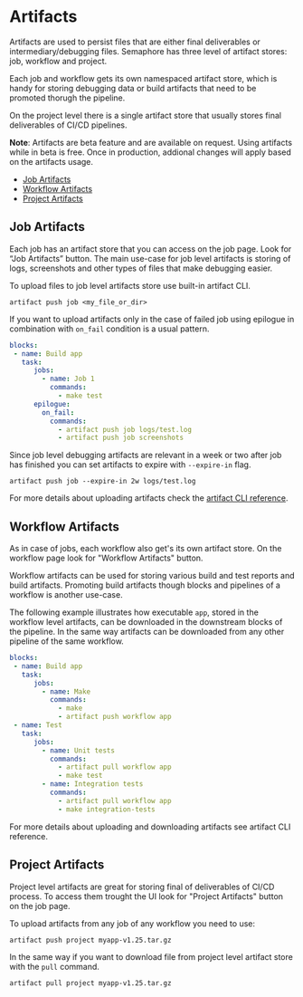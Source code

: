 # Artifacts

Artifacts are used to persist files that are either final deliverables or
intermediary/debugging files.
Semaphore has three level of artifact stores: job, workflow and project.

Each job and workflow gets its own namespaced artifact store,
which is handy for storing debugging data or build artifacts that need to be promoted thorugh the pipeline.

On the project level there is a single artifact store
that usually stores final deliverables of CI/CD pipelines.

__Note__: Artifacts are beta feature and are available on request.
Using artifacts while in beta is free. Once in production,
addional changes will apply based on the artifacts usage.

- [Job Artifacts](#job-artifacts)
- [Workflow Artifacts](#workflow-artifacts)
- [Project Artifacts](#project-artifacts)


## Job Artifacts

Each job has an artifact store that you can access on the job page.
Look for “Job Artifacts” button.
The main use-case for job level artifacts is storing of logs,
screenshots and other types of files that make debugging easier.

To upload files to job level artifacts store use built-in artifact CLI.

`artifact push job <my_file_or_dir>`

If you want to upload artifacts only in the case of failed job
using epilogue in combination with `on_fail` condition is a usual pattern.

```yml
blocks:
 - name: Build app
   task:
      jobs:
        - name: Job 1
          commands:
            - make test
      epilogue:
        on_fail:
          commands:
            - artifact push job logs/test.log
            - artifact push job screenshots
```

Since job level debugging artifacts are relevant in a week or two after job has finished
you can set artifacts to expire with `--expire-in` flag.

`artifact push job --expire-in 2w logs/test.log`

For more details about uploading artifacts check
the [artifact CLI reference][artifact-cli-reference].

## Workflow Artifacts

As in case of jobs, each workflow also get's its own artifact store.
On the workflow page look for "Workflow Artifacts" button.

Workflow artifacts can be used for storing various build and test reports and build artifacts.
Promoting build artifacts though blocks and pipelines of a workflow is another use-case.

The following example illustrates how executable `app`, stored in the workflow level artifacts,
can be downloaded in the downstream blocks of the pipeline.
In the same way artifacts can be downloaded from any other pipeline of the same workflow.

```yml
blocks:
 - name: Build app
   task:
      jobs:
        - name: Make
          commands:
            - make
            - artifact push workflow app
 - name: Test
   task:
      jobs:
        - name: Unit tests
          commands:
            - artifact pull workflow app
            - make test
        - name: Integration tests
          commands:
            - artifact pull workflow app
            - make integration-tests

```

For more details about uploading and downloading artifacts see artifact CLI reference.

## Project Artifacts

Project level artifacts are great for storing final of deliverables of CI/CD process.
To access them trought the UI look for "Project Artifacts" button on the job page.

To upload artifacts from any job of any workflow you need to use:

`artifact push project myapp-v1.25.tar.gz`

In the same way if you want to download file from project level artifact store with the `pull` command.

`artifact pull project myapp-v1.25.tar.gz`



[artifact-cli-reference]: https://docs.semaphoreci.com/article/154-artifact-cli-reference
